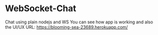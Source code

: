 # WebSocket-Chat
Chat using plain nodejs and WS
You can see how app is working and also the UI/UX
URL: https://blooming-sea-23689.herokuapp.com/
